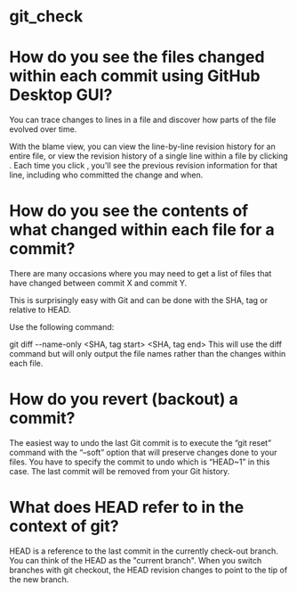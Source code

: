 # git_check

# How do you see the files changed within each commit using GitHub Desktop GUI?

You can trace changes to lines in a file and discover how parts of the file evolved over time.



With the blame view, you can view the line-by-line revision history for an entire file, 
or view the revision history of a single line within a file by clicking . 
Each time you click , you'll see the previous revision information for that line, 
including who committed the change and when.

# How do you see the contents of what changed within each file for a commit?

There are many occasions where you may need to get a list of files that have changed between 
commit X and commit Y.

This is surprisingly easy with Git and can be done with the SHA, tag or relative to HEAD.

Use the following command:

git diff --name-only <SHA, tag start> <SHA, tag end>
This will use the diff command but will only output the file names rather than the 
changes within each file.

# How do you revert (backout) a commit?

The easiest way to undo the last Git commit is to execute the “git reset” command with 
the “–soft” option that will preserve changes done to your files. You have to 
specify the commit to undo which is “HEAD~1” in this case. The last commit will 
be removed from your Git history.


# What does HEAD refer to in the context of git?

HEAD is a reference to the last commit in the currently check-out branch. 
You can think of the HEAD as the "current branch". 
When you switch branches with git checkout, the HEAD revision changes to 
point to the tip of the new branch.

